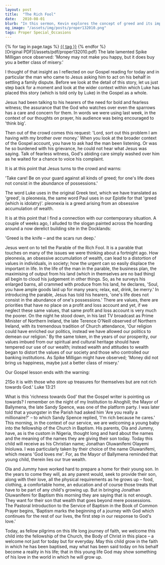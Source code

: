 ```yaml
---
layout: post
title:  "The Rich Fool"
date:   2010-08-01
blurb: "In this sermon, Kevin explores the concept of greed and its impact on our spiritual and societal values. He uses the Parable of the Rich Fool to illustrate how an obsessive accumulation of wealth can lead to a distortion of values and priorities. He emphasizes that true wealth lies in being 'rich towards God', a concept that goes beyond mere possessions."
og_image: "/assets/img/posts/proper132010.png"
tags: Proper Special_Occasions
---    
```

<div class="tag-pills">
    {% for tag in page.tags %}
    <a href="{{ site.baseurl }}/tag/{{ tag | slugify }}" class="tag-pill">{{ tag }}</a>
    {% endfor %}
</div>
[Original PDF](/assets/pdf/proper132010.pdf)
The late lamented Spike Milligan once observed: 'Money may not make you happy, but it does buy you a better class of misery.'

I thought of that insight as I reflected on our Gospel reading for today and in particular the man who came to Jesus asking him to act on his behalf in settling a family dispute. Before we look at the detail of this story, let us just step back for a moment and look at the wider context within which Luke has placed this story (which is told only by Luke) in the Gospel as a whole.

Jesus had been talking to his hearers of the need for bold and fearless witness; the assurance that the God who watches over even the sparrows has a care and concern for them. In words we were using last week, in the context of our thoughts on prayer, his audience was being encouraged to 'think big'.

Then out of the crowd comes this request: 'Lord, sort out this problem I am having with my brother over money.' When you look at the broader context of the Gospel account, you have to ask had the man been listening. Or was he so burdened with his grievance, he could not hear what Jesus was saying. Talk of fearless witness, God's abiding care simply washed over him as he waited for a chance to voice his complaint.

It is at this point that Jesus turns to the crowd and warns:

'Take care! Be on your guard against all kinds of greed; for one's life does not consist in the abundance of possessions.'

The word Luke uses in the original Greek text, which we have translated as 'greed', is pleonexia, the same word Paul uses in our Epistle for that 'greed (which is idolatry)'. pleonexia is a greed arising from an obsessive accumulation of wealth.

It is at this point that I find a connection with our contemporary situation. A couple of weeks ago, I alluded to the slogan painted across the hoarding around a now derelict building site in the Docklands:

'Greed is the knife – and the scars run deep.'

Jesus went on to tell the Parable of the Rich Fool. It is a parable that touches on many of the issues we were thinking about a fortnight ago. How pleonexia, an obsessive accumulation of wealth, can lead to a distortion of values in individuals, in society; how the urgent can so easily displace the important in life. In the life of the man in the parable, the business plan, the maximising of output from his land (which in themselves are no bad thing) all begin to cloud his judgement in other things. So, as he surveys his enlarged barns, all crammed with produce from his land, he declares, 'Soul, you have ample goods laid up for many years; relax, eat, drink, be merry.' In introducing the parable, Jesus has told his hearers, 'one's life does not consist in the abundance of one's possessions.' There are values, there are priorities that have no place on a profit and loss account and yet, if we neglect these same values, that same profit and loss account is very much the poorer. On the night he stood down, in his last TV broadcast as Prime Minister of Northern Ireland, the late Terence O'Neill observed of Northern Ireland, with its tremendous tradition of Church attendance, 'Our religion could have enriched our politics, instead we have allowed our politics to demean our religion.' By the same token, in the years of our prosperity, our values imbued from our spiritual and cultural heritage should have tempered our use of our wealth; instead wealth and attitudes to wealth began to distort the values of our society and those who controlled our banking institutions. As Spike Milligan might have observed; 'Money did not bring us happiness, maybe just a better class of misery.'

Our Gospel lesson ends with the warning:

21So it is with those who store up treasures for themselves but are not rich towards God.' Luke 13:21

What is this 'richness towards God' that the Gospel writer is pointing us towards? I remember on the night of my Institution to Ahoghill; the Mayor of Ballymena, the late Sandy Spence, was one of the platform party. I was later told that a youngster in the Parish had asked him 'Are you really a millionaire?' – to which Sandy Spence replied, 'I'm rich because he cares.' This morning, in the context of our service, we are welcoming a young baby into the fellowship of the Church in Baptism. His parents, Ola and Jummy, have, as is the custom in Nigeria, thought long and hard about the names and the meaning of the names they are giving their son today. Today this child will receive as his Christian name; Jonathan Oluwanifemi Olayemi Inioluwa. I was particularly taken by their choice of the name Oluwanifemi, which means 'God loves me'. For, as the Mayor of Ballymena reminded that young child, therein lies our true wealth.

Ola and Jummy have worked hard to prepare a home for their young son. In the years to come they will, as any parent would, seek to provide their son, along with their love, all the physical requirements as he grows up – food, clothing, a comfortable home, an education and of course those treats that have to be part of any child's growing up. But in bringing Jonathan Oluwanifemi for Baptism this morning they are saying that is not enough. They want for their son that wealth that goes beyond mere possessions. The Pastoral Introduction to the Service of Baptism in the Book of Common Prayer begins, 'Baptism marks the beginning of a journey with God which continues for the rest of our lives, the first step in our response to God's love.'

Today, as fellow pilgrims on this life long journey of faith, we welcome this child into the fellowship of the Church, the Body of Christ in this place – a welcome not just for today but for everyday. May this child grow in the faith in which he has been baptised, may what has been said today on his behalf become a reality in his life; that in this young life God may show something of his love in the world in which he will grow up.
